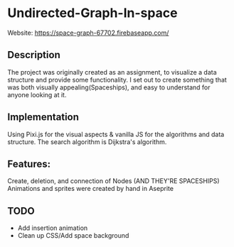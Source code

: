 # Undirected-Graph-In-space

Website:
https://space-graph-67702.firebaseapp.com/

## Description
The project was originally created as an assignment, to visualize a data structure and provide some functionality.
I set out to create something that was both visually appealing(Spaceships), and easy to understand for anyone looking at it.

## Implementation
Using Pixi.js for the visual aspects & vanilla JS for the algorithms and data structure.
The search algorithm is Dijkstra's algorithm.
## Features:
Create, deletion, and connection of Nodes
(AND THEY'RE SPACESHIPS)
Animations and sprites were created by hand in Aseprite


## TODO
* Add insertion animation
* Clean up CSS/Add space background
